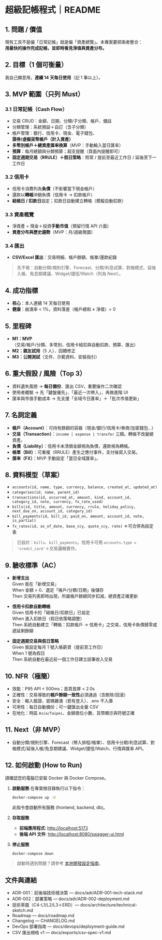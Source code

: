 # 超級記帳程式｜README

## 1. 問題 / 價值
現有工具不是偏「日常記帳」就是偏「資產總覽」。本專案要把兩者整合：  
**用最快的操作完成記帳，並即時看見淨值與資產分布。**

## 2. 目標（1 個可衡量）
我自己願意用，**連續 14 天每日使用**（記 1 筆以上）。

## 3. MVP 範圍（只列 Must）
### 3.1 日常記帳（Cash Flow）
- 交易 CRUD：金額、日期、分類/子分類、帳戶、備註
- 分類管理：系統預設＋自訂（含子分類）
- 帳戶管理：銀行、信用卡、現金、電子錢包、**證券/虛擬貨幣帳戶（計入資產）**
- **多幣別帳戶＋總資產匯率換算**（MVP：手動輸入當日匯率）
- **預算**：每月總額與分類預算；超支提醒（頁面內提醒即可）
- **固定週期交易（RRULE）＋假日策略**：照常 / 提前至最近工作日 / 延後至下一工作日

### 3.2 信用卡
- 信用卡消費列為**負債**（不影響當下現金帳戶）
- 還款以**轉帳**沖銷負債（信用卡 → 扣款帳戶）
- **結帳日 / 扣款日**設定；扣款日自動建立轉帳（模擬自動扣款）

### 3.3 資產概覽
- 淨資產 = 現金＋投資**手動市值**（預留行情 API 介面）
- **資產分布與歷史趨勢**（MVP：月/週級簡圖）

### 3.4 匯出
- **CSV/Excel 匯出**：交易明細、帳戶餘額、帳單/還款紀錄

> 先不做：自動分類/規則引擎、Forecast、分期/利息試算、對帳模式、延後入帳、免息期建議、Widget/捷徑/Watch（列為 Next）。

## 4. 成功指標
- **核心**：本人連續 14 天每日使用
- **健康**：崩潰率 < 1%，資料落差（帳戶總和 ≠ 淨值）= 0

## 5. 里程碑
- **M1：MVP**（交易/帳戶/分類、多幣別、信用卡結扣與自動扣款、預算、匯出）
- **M2：親友試用**（5 人）、回饋修正
- **M3：公開測試**（文件、示範資料、安裝指引）

## 6. 重大假設 / 風險（Top 3）
- 資料遺失風險 → **每日備份**、匯出 CSV、重要操作二次確認
- 使用者體驗 → 先「鍵盤優先」、「最近一次帶入」，再做進階 UI
- 匯率與市值手動成本 → 先支援「全域今日匯率」＋「批次市值更新」

## 7. 名詞定義
- **帳戶（Account）**：可持有餘額的容器（現金/銀行/信用卡/券商/加密錢包…）
- **交易（Transaction）**：`income | expense | transfer` 三類。轉帳不改變總資產。
- **負債（Liability）**：信用卡未清償金額視為負債，還款視為轉帳。
- **帳單（Bill）**：可重複（RRULE）產生之應付事件，支付後寫入交易。
- **匯率（FX）**：MVP 手動設定「當日全域匯率」。

## 8. 資料模型（草案）
- `accounts(id, name, type, currency, balance, created_at, updated_at)`
- `categories(id, name, parent_id)`
- `transactions(id, occurred_at, amount, kind, account_id, category_id, note, currency, fx_rate_used)`
- `bills(id, title, amount, currency, rrule, holiday_policy, next_due_on, account_id, category_id)`
- `bill_payments(id, bill_id, paid_on, amount, account_id, note, is_partial)`
- `fx_rates(id, as_of_date, base_ccy, quote_ccy, rate)` ＊可合併為設定表
> 已設計：`bills`、`bill_payments`。信用卡可用 `accounts.type = 'credit_card'`＋交易邏輯實作。

## 9. 驗收標準（AC）
- **新增支出**  
  Given 我在「新增交易」  
  When 金額 > 0、選定「帳戶/分類/日期」後儲存  
  Then 交易列表即時出現，所屬帳戶餘額同步扣減，總資產正確更新

- **信用卡扣款自動轉帳**  
  Given 信用卡的「結帳日/扣款日」已設定  
  When 進入扣款日（假日依策略調整）  
  Then 系統自動建立「轉帳：扣款帳戶 → 信用卡」之交易，信用卡負債歸零或遞延剩餘額

- **固定週期交易與假日策略**  
  Given 我設定每月 1 號入帳薪資（提前至工作日）  
  When 1 號為假日  
  Then 系統自動在最近前一個工作日建立該筆收入交易

## 10. NFR（極簡）
- 效能：P95 API < 500ms；首頁首屏 < 2.0s
- 正確性：交易導致的**帳戶餘額一致性**必須通過（含刪除/回滾）
- 安全：輸入驗證、密碼雜湊（若有登入）、.env 不入庫
- 可用性：每日自動備份；可一鍵匯出全量 CSV
- 在地化：時區 `Asia/Taipei`、金額兩位小數、貨幣顯示與符號正確

## 11. Next（非 MVP）
- 自動分類/規則引擎、Forecast（帶入排程/帳單）、信用卡分期/利息試算、對帳模式/延後入帳/免息期建議、Widget/捷徑/Watch、行情與匯率 API。

## 12. 如何啟動 (How to Run)

請確認您的電腦已安裝 Docker 與 Docker Compose。

1.  **啟動服務**
    在專案根目錄執行以下指令：
    ```bash
    docker-compose up -d
    ```
    此指令會啟動所有服務 (frontend, backend, db)。

2.  **存取服務**
    *   **前端應用程式**: [http://localhost:5173](http://localhost:5173)
    *   **後端 API 文件**: [http://localhost:8080/swagger-ui.html](http://localhost:8080/swagger-ui.html)

3.  **停止服務**
    ```bash
    docker-compose down
    ```

> 啟動時遇到問題？請參考 [本地開發設定指南](docs/local-setup-guide.md)。

## 文件與連結
- ADR-001：前後端技術棧決策 — docs/adr/ADR-001-tech-stack.md
- ADR-002：部署策略 — docs/adr/ADR-002-deployment.md
- 技術草圖（C4-L1/L2/L3＋ERD）— docs/architecture/technical-sketch.md
- Roadmap — docs/roadmap.md
- Changelog — CHANGELOG.md
- DevOps 部署指南 — docs/devops/deployment-guide.md
- CSV 匯出規格 v1 — docs/exports/csv-spec-v1.md